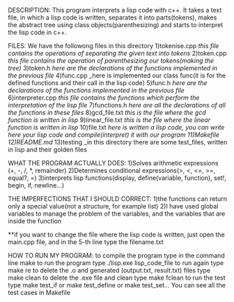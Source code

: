 DESCRIPTION:
This program interprets a lisp code with c++.
It takes a text file, in which a lisp code is written,
separates it into parts(tokens), makes the abstract tree using
class objects(parenthesizing) and starts to interpret the lisp
code in c++.

FILES:
We have the followong files in this directory
1)tokenise.cpp _this file contains the operations of separating the given text into tokens_
2)token.cpp _this file contains the operation of parenthesizing our tokens(making the tree)_
3)token.h _here are the declarations of the functions implemented in the previous file_
4)func.cpp _here is implemented our class func(it is for the defined functions and their call in the lisp code)
5)func.h _here are the declarations of the functions implemented in the previous file_
6)interpreter.cpp _this file contains the functions which perform the interpretation of the lisp file_
7)functions.h _here are all the declarations of all the functions in these files_
8)gcd_file.txt _this is the file where the gcd function is written in lisp_
9)linear_file.txt _this is the file where the linear function is written in lisp_
10)file.txt _here is written a lisp code, you can write here your lisp code and compile(interpret) it with our program
11)Makefile
12)README.md_
13)testing _in this directory there are some test_files, written in lisp and their golden files

WHAT THE PROGRAM ACTUALLY DOES:
1)Solves arithmetic expressions (+, -, /, *, remainder)
2)Determines conditional expressions(>, <, <=, >=, equal?, =)
3)interprets lisp functions(display, define(variable, function), set!, begin, if, newline...)

THE IMPERFECTIONS THAT I SHOULD CORRECT:
1)the functions can return only a special value(not a structure, for example list)
2)I have used global variables to manage the problem of the variables, and the variables that are inside the function

**if you want to change the file where the lisp code is written, just open the main.cpp file, and in the 5-th line type the filename.txt

HOW TO RUN MY PROGRAM:
to compile the program type in the command line
  make
to run the program type
 ./lisp.exe lisp_code_file
to run again type
 make re
to delete the .o and generated (output.txt, result.txt) files type
 make clean
to delete the .exe file and clean type
 make fclean
to run the test type
 make test_if
  or
 make test_define
  or
 make test_set...
You can see all the test cases in Makefile
